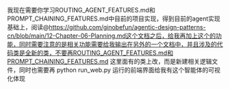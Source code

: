 我现在需要你学习ROUTING_AGENT_FEATURES.md和PROMPT_CHAINING_FEATURES.md中目前的项目实现，得到目前的agent实现基础上，阅读@https://github.com/ginobefun/agentic-design-patterns-cn/blob/main/12-Chapter-06-Planning.md这个文档之后，给我再加上这个的功能，同时需要注意的是相关功能需要给我输出在另外的一个文档中，并且涉及的代码类是全新的类，不要再ROUTING_AGENT_FEATURES.md和PROMPT_CHAINING_FEATURES.md 这里面有的类上改，而是新建相关逻辑文件，同时也需要再 python run_web.py 运行的前端界面给我有这个智能体的可视化体现